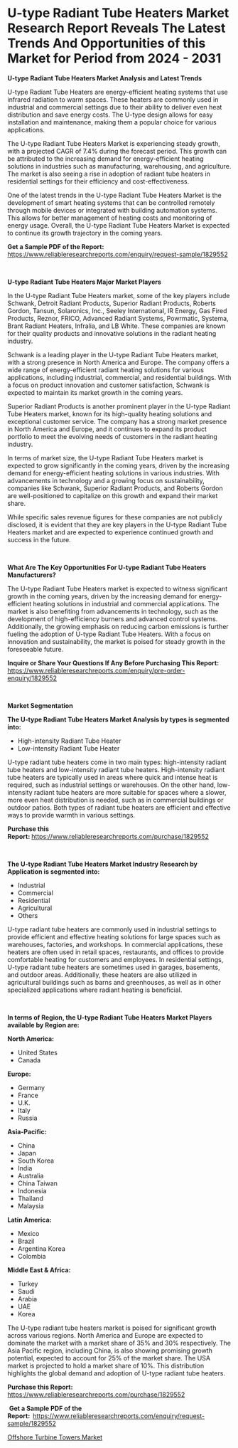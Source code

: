 <p><h1>U-type Radiant Tube Heaters Market Research Report Reveals The Latest Trends And Opportunities of this Market for Period from 2024 - 2031</h1></p><p><strong>U-type Radiant Tube Heaters Market Analysis and Latest Trends</strong></p>
<p><p>U-type Radiant Tube Heaters are energy-efficient heating systems that use infrared radiation to warm spaces. These heaters are commonly used in industrial and commercial settings due to their ability to deliver even heat distribution and save energy costs. The U-type design allows for easy installation and maintenance, making them a popular choice for various applications.</p><p>The U-type Radiant Tube Heaters Market is experiencing steady growth, with a projected CAGR of 7.4% during the forecast period. This growth can be attributed to the increasing demand for energy-efficient heating solutions in industries such as manufacturing, warehousing, and agriculture. The market is also seeing a rise in adoption of radiant tube heaters in residential settings for their efficiency and cost-effectiveness.</p><p>One of the latest trends in the U-type Radiant Tube Heaters Market is the development of smart heating systems that can be controlled remotely through mobile devices or integrated with building automation systems. This allows for better management of heating costs and monitoring of energy usage. Overall, the U-type Radiant Tube Heaters Market is expected to continue its growth trajectory in the coming years.</p></p>
<p><strong>Get a Sample PDF of the Report:&nbsp;</strong> <a href="https://www.reliableresearchreports.com/enquiry/request-sample/1829552">https://www.reliableresearchreports.com/enquiry/request-sample/1829552</a></p>
<p>&nbsp;</p>
<p><strong>U-type Radiant Tube Heaters Major Market Players</strong></p>
<p><p>In the U-type Radiant Tube Heaters market, some of the key players include Schwank, Detroit Radiant Products, Superior Radiant Products, Roberts Gordon, Tansun, Solaronics, Inc., Seeley International, IR Energy, Gas Fired Products, Reznor, FRICO, Advanced Radiant Systems, Powrmatic, Systema, Brant Radiant Heaters, Infralia, and LB White. These companies are known for their quality products and innovative solutions in the radiant heating industry.</p><p>Schwank is a leading player in the U-type Radiant Tube Heaters market, with a strong presence in North America and Europe. The company offers a wide range of energy-efficient radiant heating solutions for various applications, including industrial, commercial, and residential buildings. With a focus on product innovation and customer satisfaction, Schwank is expected to maintain its market growth in the coming years.</p><p>Superior Radiant Products is another prominent player in the U-type Radiant Tube Heaters market, known for its high-quality heating solutions and exceptional customer service. The company has a strong market presence in North America and Europe, and it continues to expand its product portfolio to meet the evolving needs of customers in the radiant heating industry.</p><p>In terms of market size, the U-type Radiant Tube Heaters market is expected to grow significantly in the coming years, driven by the increasing demand for energy-efficient heating solutions in various industries. With advancements in technology and a growing focus on sustainability, companies like Schwank, Superior Radiant Products, and Roberts Gordon are well-positioned to capitalize on this growth and expand their market share.</p><p>While specific sales revenue figures for these companies are not publicly disclosed, it is evident that they are key players in the U-type Radiant Tube Heaters market and are expected to experience continued growth and success in the future.</p></p>
<p>&nbsp;</p>
<p><strong>What Are The Key Opportunities For U-type Radiant Tube Heaters Manufacturers?</strong></p>
<p><p>The U-type Radiant Tube Heaters market is expected to witness significant growth in the coming years, driven by the increasing demand for energy-efficient heating solutions in industrial and commercial applications. The market is also benefiting from advancements in technology, such as the development of high-efficiency burners and advanced control systems. Additionally, the growing emphasis on reducing carbon emissions is further fueling the adoption of U-type Radiant Tube Heaters. With a focus on innovation and sustainability, the market is poised for steady growth in the foreseeable future.</p></p>
<p><strong>Inquire or Share Your Questions If Any Before Purchasing This Report:</strong> <a href="https://www.reliableresearchreports.com/enquiry/pre-order-enquiry/1829552">https://www.reliableresearchreports.com/enquiry/pre-order-enquiry/1829552</a></p>
<p>&nbsp;</p>
<p><strong>Market Segmentation</strong></p>
<p><strong>The U-type Radiant Tube Heaters Market Analysis by types is segmented into:</strong></p>
<p><ul><li>High-intensity Radiant Tube Heater</li><li>Low-intensity Radiant Tube Heater</li></ul></p>
<p><p>U-type radiant tube heaters come in two main types: high-intensity radiant tube heaters and low-intensity radiant tube heaters. High-intensity radiant tube heaters are typically used in areas where quick and intense heat is required, such as industrial settings or warehouses. On the other hand, low-intensity radiant tube heaters are more suitable for spaces where a slower, more even heat distribution is needed, such as in commercial buildings or outdoor patios. Both types of radiant tube heaters are efficient and effective ways to provide warmth in various settings.</p></p>
<p><strong>Purchase this Report:&nbsp;</strong><a href="https://www.reliableresearchreports.com/purchase/1829552">https://www.reliableresearchreports.com/purchase/1829552</a></p>
<p>&nbsp;</p>
<p><strong>The U-type Radiant Tube Heaters Market Industry Research by Application is segmented into:</strong></p>
<p><ul><li>Industrial</li><li>Commercial</li><li>Residential</li><li>Agricultural</li><li>Others</li></ul></p>
<p><p>U-type radiant tube heaters are commonly used in industrial settings to provide efficient and effective heating solutions for large spaces such as warehouses, factories, and workshops. In commercial applications, these heaters are often used in retail spaces, restaurants, and offices to provide comfortable heating for customers and employees. In residential settings, U-type radiant tube heaters are sometimes used in garages, basements, and outdoor areas. Additionally, these heaters are also utilized in agricultural buildings such as barns and greenhouses, as well as in other specialized applications where radiant heating is beneficial.</p></p>
<p>&nbsp;</p>
<p><strong>In terms of Region, the U-type Radiant Tube Heaters Market Players available by Region are:</strong></p>
<p>
    <p> <strong> North America: </strong>
        <ul>
            <li>United States</li>
            <li>Canada</li>
        </ul>
        </p> 
    <p> <strong> Europe: </strong>
        <ul>
            <li>Germany</li>
            <li>France</li>
            <li>U.K.</li>
            <li>Italy</li>
            <li>Russia</li>
        </ul>
        </p> 
    <p> <strong> Asia-Pacific: </strong>
        <ul>
            <li>China</li>
            <li>Japan</li>
            <li>South Korea</li>
            <li>India</li>
            <li>Australia</li>
            <li>China Taiwan</li>
            <li>Indonesia</li>
            <li>Thailand</li>
            <li>Malaysia</li>
        </ul>
        </p> 
    <p> <strong> Latin America: </strong>
        <ul>
            <li>Mexico</li>
            <li>Brazil</li>
            <li>Argentina Korea</li>
            <li>Colombia</li>
        </ul>
        </p> 
    <p> <strong> Middle East & Africa: </strong>
        <ul>
            <li>Turkey</li>
            <li>Saudi</li>
            <li>Arabia</li>
            <li>UAE</li>
            <li>Korea</li>
        </ul>
    </p>
    </p>
<p><p>The U-type radiant tube heaters market is poised for significant growth across various regions. North America and Europe are expected to dominate the market with a market share of 35% and 30% respectively. The Asia Pacific region, including China, is also showing promising growth potential, expected to account for 25% of the market share. The USA market is projected to hold a market share of 10%. This distribution highlights the global demand and adoption of U-type radiant tube heaters.</p></p>
<p><strong>Purchase this Report: </strong><a href="https://www.reliableresearchreports.com/purchase/1829552">https://www.reliableresearchreports.com/purchase/1829552</a></p>
<p>&nbsp;<strong>Get a Sample PDF of the Report:&nbsp;&nbsp;</strong><a href="https://www.reliableresearchreports.com/enquiry/request-sample/1829552">https://www.reliableresearchreports.com/enquiry/request-sample/1829552</a></p>
<p><strong></strong></p>
<p><p><a href="https://github.com/YashRP12/Market-Research-Report-List-4/blob/main/offshore-turbine-towers-market.md">Offshore Turbine Towers Market</a></p></p>